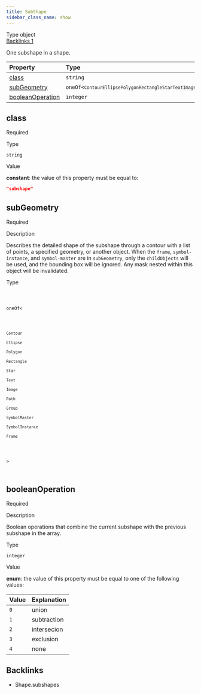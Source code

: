 ```yaml
---
title: SubShape
sidebar_class_name: show
---
```


<div className="section-badges">

<div className="badge type">
        <span className="label">Type</span>
        <span className="value">object</span>
      </div>

<a href="#backlinks" className="badge backlinks">
          <span className="label">Backlinks</span>
          <span className="value">1</span>
        </a>

</div>

One subshape in a shape.

<div className="property-preview">

<div className="property-table">

| Property                              | Type                                                                                                                                                                                                                                                                                                                                                                                                                                                                                                                                                                                                                                                                                    | Required                                            |
| :------------------------------------ | :-------------------------------------------------------------------------------------------------------------------------------------------------------------------------------------------------------------------------------------------------------------------------------------------------------------------------------------------------------------------------------------------------------------------------------------------------------------------------------------------------------------------------------------------------------------------------------------------------------------------------------------------------------------------------------------- | :-------------------------------------------------- |
| [class](#class)                       | `string`                                                                                                                                                                                                                                                                                                                                                                                                                                                                                                                                                                                                                                                                                | <span className="property-required">Required</span> |
| [subGeometry](#subgeometry)           | <code className="type-merged separate">oneOf&lt;<span className="type-merged-types separate"><Link to="contour"><code>Contour</code></Link><Link to="ellipse"><code>Ellipse</code></Link><Link to="polygon"><code>Polygon</code></Link><Link to="rectangle"><code>Rectangle</code></Link><Link to="star"><code>Star</code></Link><Link to="text"><code>Text</code></Link><Link to="image"><code>Image</code></Link><Link to="path"><code>Path</code></Link><Link to="group"><code>Group</code></Link><Link to="symbol-master"><code>SymbolMaster</code></Link><Link to="symbol-instance"><code>SymbolInstance</code></Link><Link to="frame"><code>Frame</code></Link></span>&gt;</code> | <span className="property-required">Required</span> |
| [booleanOperation](#booleanoperation) | `integer`                                                                                                                                                                                                                                                                                                                                                                                                                                                                                                                                                                                                                                                                               | <span className="property-required">Required</span> |

</div>

</div>

<div className="property">

<div className="property-heading">

## class

<span className="property-required">Required</span>

</div>

<div className="property-item">

Type

`string`

</div>

<div className="property-item">

Value

<div className="value-description">

**constant**: the value of this property must be equal to:

```json
"subshape"
```

</div>

</div>

</div>

<div className="property">

<div className="property-heading">

## subGeometry

<span className="property-required">Required</span>

</div>

<div className="property-item">

Description

Describes the detailed shape of the subshape through a contour with a list of points, a specified geometry, or another object.
When the `frame`, `symbol-instance`, and `symbol-master` are in `subGeometry`, only the `childObjects` will be used, and the bounding box will be ignored.
Any mask nested within this object will be invalidated.

</div>

<div className="property-item">

Type

<code className="type-merged separate">

oneOf&lt;

<span className="type-merged-types separate">

<Link to="contour"><code>Contour</code></Link>

<Link to="ellipse"><code>Ellipse</code></Link>

<Link to="polygon"><code>Polygon</code></Link>

<Link to="rectangle"><code>Rectangle</code></Link>

<Link to="star"><code>Star</code></Link>

<Link to="text"><code>Text</code></Link>

<Link to="image"><code>Image</code></Link>

<Link to="path"><code>Path</code></Link>

<Link to="group"><code>Group</code></Link>

<Link to="symbol-master"><code>SymbolMaster</code></Link>

<Link to="symbol-instance"><code>SymbolInstance</code></Link>

<Link to="frame"><code>Frame</code></Link>

</span>

&gt;

</code>

</div>

</div>

<div className="property">

<div className="property-heading">

## booleanOperation

<span className="property-required">Required</span>

</div>

<div className="property-item">

Description

Boolean operations that combine the current subshape with the previous subshape in the array.

</div>

<div className="property-item">

Type

`integer`

</div>

<div className="property-item">

Value

<div className="value-description">

**enum**: the value of this property must be equal to one of the following values:

| Value | Explanation                                         |
| :---- | :-------------------------------------------------- |
| `0`   | <div className="enum-description">union</div>       |
| `1`   | <div className="enum-description">subtraction</div> |
| `2`   | <div className="enum-description">intersecion</div> |
| `3`   | <div className="enum-description">exclusion</div>   |
| `4`   | <div className="enum-description">none</div>        |

</div>

</div>

</div>

<div id="backlinks" className="section-backlinks">

<div className="backlinks-title"><h2>Backlinks</h2></div>

<ul className="backlinks-list">

<li className="backlink">
      <Link to='/specs/vectorgraphics/shape#subshapes'>Shape.subshapes</Link>
      </li>

</ul>

</div>
